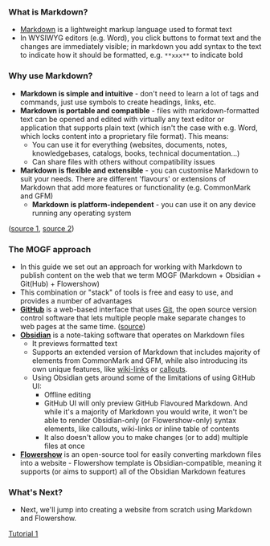 ### What is Markdown?

- [Markdown](https://en.wikipedia.org/wiki/Markdown) is a lightweight markup language used to format text
- In WYSIWYG editors (e.g. Word), you click buttons to format text and the changes are immediately visible; in markdown you add syntax to the text to indicate how it should be formatted, e.g. `**xxx**` to indicate bold

### Why use Markdown? 

- **Markdown is simple and intuitive** - don't need to learn a lot of tags and commands, just use symbols to create headings, links, etc.
- **Markdown is portable and compatible** - files with markdown-formatted text can be opened and edited with virtually any text editor or application that supports plain text (which isn't the case with e.g. Word, which locks content into a proprietary file format). This means:
	- You can use it for everything (websites, documents, notes, knowledgebases, catalogs, books, technical documentation...)
	- Can share files with others without compatibility issues
- **Markdown is flexible and extensible** - you can customise Markdown to suit your needs.  There are different 'flavours' or extensions of Markdown that add more features or functionality (e.g. CommonMark and GFM)
	- **Markdown is platform-independent** - you can use it on any device running any operating system

([source 1](https://www.markdownguide.org/getting-started/), [source 2](https://www.linkedin.com/pulse/intro-markdown-benefits-drawbacks-sully-vickers))

### The MOGF approach

- In this guide we set out an approach for working with Markdown to publish content on the web that we term MOGF (Markdown + Obsidian + Git(Hub) + Flowershow)
- This combination or "stack" of tools is free and easy to use, and provides a number of advantages
- **[GitHub](https://github.com/)** is a web-based interface that uses [Git](https://git-scm.com/), the open source version control software that lets multiple people make separate changes to web pages at the same time. ([source](https://digital.gov/resources/an-introduction-github/))
- **[Obsidian](https://obsidian.md/)** is a note-taking software that operates on Markdown files 
	- It previews formatted text
	- Supports an extended version of Markdown that includes majority of elements from CommonMark and GFM, while also introducing its own unique features, like [wiki-links](https://help.obsidian.md/Linking+notes+and+files/Internal+links) or [callouts](https://help.obsidian.md/Editing+and+formatting/Callouts).
	-  Using Obsidian gets around some of the limitations of using GitHub UI:
		- Offline editing
		- GitHub UI will only preview GitHub Flavoured Markdown. And while it's a majority of Markdown you would write, it won't be able to render Obsidian-only (or Flowershow-only) syntax elements, like callouts, wiki-links or inline table of contents
		- It also doesn't allow you to make changes (or to add) multiple files at once
- **[Flowershow](https://flowershow.app/)** is an open-source tool for easily converting markdown files into a website
		- Flowershow template is Obsidian-compatible, meaning it supports (or aims to support) all of the Obsidian Markdown features

### What's Next?

- Next, we'll jump into creating a website from scratch using Markdown and Flowershow.

[Tutorial 1](tutorial-1)